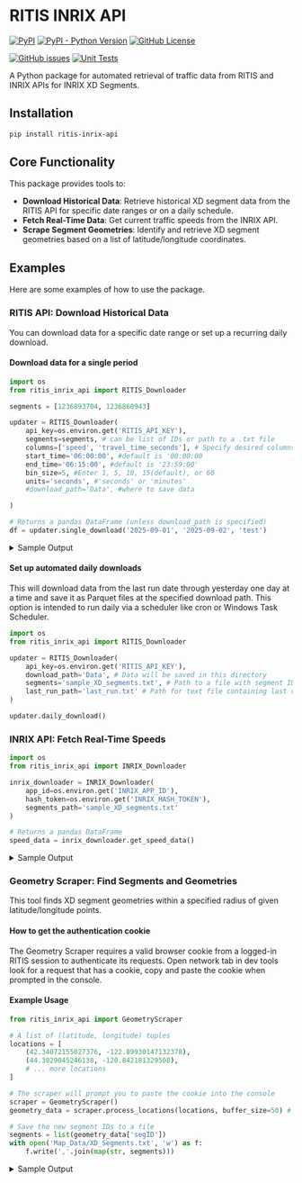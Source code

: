 # RITIS INRIX API

[![PyPI](https://img.shields.io/pypi/v/ritis_inrix_api)](https://pypi.org/project/ritis_inrix_api/)
[![PyPI - Python Version](https://img.shields.io/pypi/pyversions/ritis_inrix_api)](https://pypi.org/project/ritis_inrix_api/)
[![GitHub License](https://img.shields.io/github/license/ShawnStrasser/RITIS_INRIX_API)](https://github.com/ShawnStrasser/RITIS_INRIX_API/blob/main/LICENSE)

[![GitHub issues](https://img.shields.io/github/issues/ShawnStrasser/RITIS_INRIX_API)](https://github.com/ShawnStrasser/RITIS_INRIX_API/issues)
[![Unit Tests](https://github.com/ShawnStrasser/RITIS_INRIX_API/actions/workflows/pr-tests.yml/badge.svg)](https://github.com/ShawnStrasser/RITIS_INRIX_API/actions/workflows/pr-tests.yml)

A Python package for automated retrieval of traffic data from RITIS and INRIX APIs for INRIX XD Segments.

## Installation

```bash
pip install ritis-inrix-api
```

## Core Functionality

This package provides tools to:
*   **Download Historical Data**: Retrieve historical XD segment data from the RITIS API for specific date ranges or on a daily schedule.
*   **Fetch Real-Time Data**: Get current traffic speeds from the INRIX API.
*   **Scrape Segment Geometries**: Identify and retrieve XD segment geometries based on a list of latitude/longitude coordinates.

## Examples

Here are some examples of how to use the package.

### RITIS API: Download Historical Data

You can download data for a specific date range or set up a recurring daily download.

#### Download data for a single period
```python
import os
from ritis_inrix_api import RITIS_Downloader

segments = [1236893704, 1236860943]

updater = RITIS_Downloader(
    api_key=os.environ.get('RITIS_API_KEY'),
    segments=segments, # can be list of IDs or path to a .txt file
    columns=['speed', 'travel_time_seconds'], # Specify desired columns
    start_time='06:00:00', #default is '00:00:00
    end_time='06:15:00', #default is '23:59:00'
    bin_size=5, #Enter 1, 5, 10, 15(default), or 60
    units='seconds', #'seconds' or 'minutes'
    #download_path='Data', #where to save data

) 

# Returns a pandas DataFrame (unless download_path is specified)
df = updater.single_download('2025-09-01', '2025-09-02', 'test')
```
<details>
<summary>Sample Output</summary>

|    | xd_id      | measurement_tstamp  |   speed |   travel_time_seconds |
|---:|:-----------|:--------------------|--------:|----------------------:|
|  0 | 1236860943 | 2025-09-01 06:00:00 |      25 |                 11.95 |
|  1 | 1236860943 | 2025-09-01 06:05:00 |      25 |                 11.95 |
|  2 | 1236860943 | 2025-09-01 06:10:00 |      25 |                 11.95 |

</details>

#### Set up automated daily downloads
This will download data from the last run date through yesterday one day at a time and save it as Parquet files at the specified download path. This option is intended to run daily via a scheduler like cron or Windows Task Scheduler.
```python
import os
from ritis_inrix_api import RITIS_Downloader

updater = RITIS_Downloader(
    api_key=os.environ.get('RITIS_API_KEY'),
    download_path='Data', # Data will be saved in this directory
    segments='sample_XD_segments.txt', # Path to a file with segment IDs
    last_run_path='last_run.txt' # Path for text file containing last run datetime
) 

updater.daily_download()
```

### INRIX API: Fetch Real-Time Speeds
```python
import os
from ritis_inrix_api import INRIX_Downloader

inrix_downloader = INRIX_Downloader(
    app_id=os.environ.get('INRIX_APP_ID'),
    hash_token=os.environ.get('INRIX_HASH_TOKEN'),
    segments_path='sample_XD_segments.txt'
)

# Returns a pandas DataFrame
speed_data = inrix_downloader.get_speed_data()
```
<details>
<summary>Sample Output</summary>

|    | code       | type   |   speed |   average |
|---:|:-----------|:-------|--------:|----------:|
|  0 | 1236893704 | XDS    |      53 |        52 |
|  1 | 1236860943 | XDS    |      21 |        19 |

</details>

### Geometry Scraper: Find Segments and Geometries
This tool finds XD segment geometries within a specified radius of given latitude/longitude points.

#### How to get the authentication cookie
The Geometry Scraper requires a valid browser cookie from a logged-in RITIS session to authenticate its requests. Open network tab in dev tools look for a request that has a cookie, copy and paste the cookie when prompted in the console.

#### Example Usage
```python
from ritis_inrix_api import GeometryScraper

# A list of (latitude, longitude) tuples
locations = [
    (42.34072155027376, -122.89930147132378),
    (44.3029045246138, -120.842181329508),
    # ... more locations
]

# The scraper will prompt you to paste the cookie into the console
scraper = GeometryScraper()
geometry_data = scraper.process_locations(locations, buffer_size=50) # buffer size in yards

# Save the new segment IDs to a file
segments = list(geometry_data['segID'])
with open('Map_Data/XD_Segments.txt', 'w') as f:
    f.write(','.join(map(str, segments)))
```
<details>
<summary>Sample Output</summary>

The script will print progress messages as it runs:
```
Processing 1002 locations in batches of 500
Processing batch 1
Processing batch 2
Processing batch 3
Combining all batches into a single DataFrame
There were 5008 segments found for the provided signals.
```

The final `geometry_data` DataFrame will look like this:

|    | zip   | country | segID      | bearing | county    | ... | coordinates                                          |
|---:|:------|:--------|:-----------|:--------|:----------|:----|:-----------------------------------------------------|
|  0 | 97051 | USA     | 1237027426 | E       | COLUMBIA  | ... | [[-122.8316, 45.84865], [-122.83134, 45.84852], ...] |
|  1 | 97756 | USA     | 1237004066 | S       | DESCHUTES | ... | [[-121.19391, 44.24292], [-121.1941, 44.2427], ...]   |
|  2 | 97527 | USA     | 125164532  | E       | JOSEPHINE | ... | [[-123.32078, 42.42779], [-123.32054, 42.42772], ...] |
</details>

